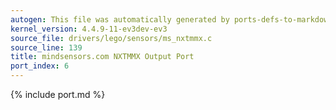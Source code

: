 ```yaml
---
autogen: This file was automatically generated by ports-defs-to-markdown.py
kernel_version: 4.4.9-11-ev3dev-ev3
source_file: drivers/lego/sensors/ms_nxtmmx.c
source_line: 139
title: mindsensors.com NXTMMX Output Port
port_index: 6
---
```


{% include port.md %}
